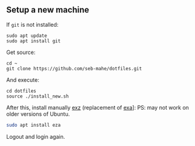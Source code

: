 ## Setup a new machine

If `git` is not installed:

```shell
sudo apt update
sudo apt install git
```

Get source:

```shell
cd ~
git clone https://github.com/seb-mahe/dotfiles.git
```

And execute:

```shell
cd dotfiles
source ./install_new.sh
```

After this, install manually [exz](https://eza.rocks/) (replacement of [exa](https://the.exa.website/)]:
PS: may not work on older versions of Ubuntu.
```sh
sudo apt install eza
```

Logout and login again.
